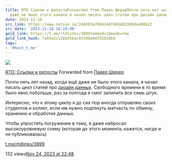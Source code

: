 ```yaml
---
title: RTD Ссылки и репостыForwarded from Павел ШерерПочти пять лет назад когда ещё
  даже не было этого канала я начал писать цикл статей про дизайн данных Св
date: 2023-12-18
src_link: https://www.notion.so/2d4303a7004248f4b5d83108daa90612
src_date: '2023-12-18 16:28:00'
gold_link: https://t.me/rtdlinks/3899?embed=1&mode=tme
gold_link_hash: 7a65e2c116035bac83390a94fd2528bd
tags:
- '#host_t_me'
---
```




[*![](https://cdn4.cdn-telegram.org/file/OSP5eSN1Fh5Og4jH5NBxBc3QAzgqHjg8SyCD5TphYcAL91DciL-FdaFVdCUUE21blsgMX6_Euw6qYj0znJomfWcNm0CID6mfmfmqoMLJ15pqsco68PosPtf7kKP_X3OpDin34tBOFtdPMfbHiS9hOsiLuTZmoSV2ngxItKoATygKQt6QSA5vfY7RMnXgFnJ_mVX31etU3BuiWvWTlO0yCCj-cVm-HtfOrveectudQXBX6Xw-hoCfOC3V110Lp6591VwnJtY5SowUdpFWmm3ZSh2_bGQYm-VxafONrOneFzG28g3dnJRNPqM8J5ajxibmoOo6zvCbUHlrt03-GSAmwg.jpg)*](https://t.me/rtdlinks)



[RTD: Ссылки и репосты](https://t.me/rtdlinks)
Forwarded from [Павел Шерер](https://t.me/shererpro/146)

Почти пять лет назад, когда ещё даже не было этого канала, я начал писать цикл статей про [дизайн данных](https://sherer.pro/blog/dizajn-dannyh-chast-1-chto-i-zachem/). Свободного времени в то время было явно побольше, раз за полгода я смог запилить все семь штук.   
  
Интересно, что к этому циклу я до сих пор иногда отправляю своих студентов и коллег, если им нужно подтянуть матчасть по обмену, хранению и обработке данных.   
  
Чтобы упростить погружение в тему, я даже набросал высокоуровневую схему (которая до этого момента, кажется, нигде и не публиковалась)

[t.me/rtdlinks/3899](https://t.me/rtdlinks/3899)

132 views[Nov 24, 2023 at 22:48](https://t.me/rtdlinks/3899)